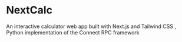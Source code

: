 # NextCalc
An interactive calculator web app built with Next.js and Tailwind CSS ,   Python implementation of the Connect RPC framework
